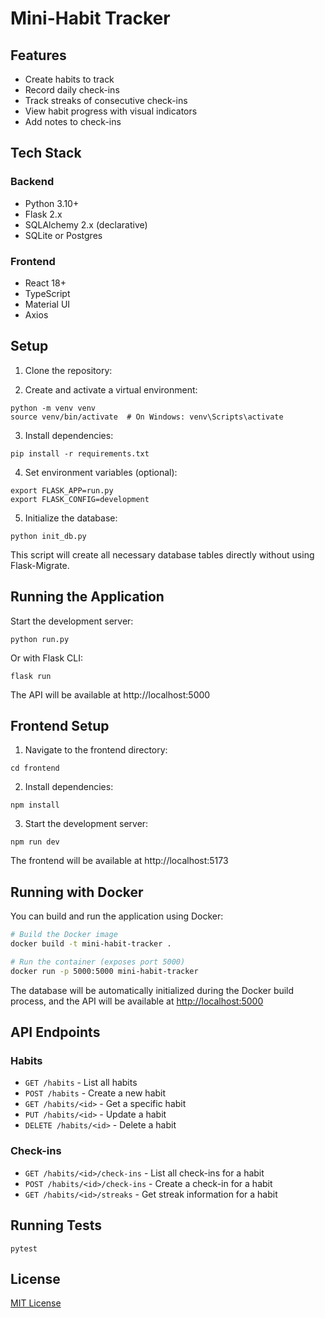 # Mini-Habit Tracker

## Features

- Create habits to track
- Record daily check-ins
- Track streaks of consecutive check-ins
- View habit progress with visual indicators
- Add notes to check-ins

## Tech Stack

### Backend
- Python 3.10+
- Flask 2.x
- SQLAlchemy 2.x (declarative)
- SQLite or Postgres

### Frontend
- React 18+
- TypeScript
- Material UI
- Axios

## Setup

1. Clone the repository:

2. Create and activate a virtual environment:
```
python -m venv venv
source venv/bin/activate  # On Windows: venv\Scripts\activate
```

3. Install dependencies:
```
pip install -r requirements.txt
```

4. Set environment variables (optional):
```
export FLASK_APP=run.py
export FLASK_CONFIG=development
```

5. Initialize the database:
```
python init_db.py
```
This script will create all necessary database tables directly without using Flask-Migrate.

## Running the Application

Start the development server:
```
python run.py
```

Or with Flask CLI:
```
flask run
```

The API will be available at http://localhost:5000

## Frontend Setup

1. Navigate to the frontend directory:
```
cd frontend
```

2. Install dependencies:
```
npm install
```

3. Start the development server:
```
npm run dev
```

The frontend will be available at http://localhost:5173
## Running with Docker

You can build and run the application using Docker:

```sh
# Build the Docker image
docker build -t mini-habit-tracker .

# Run the container (exposes port 5000)
docker run -p 5000:5000 mini-habit-tracker
```

The database will be automatically initialized during the Docker build process, and the API will be available at [http://localhost:5000](http://localhost:5000)

## API Endpoints

### Habits

- `GET /habits` - List all habits
- `POST /habits` - Create a new habit
- `GET /habits/<id>` - Get a specific habit
- `PUT /habits/<id>` - Update a habit
- `DELETE /habits/<id>` - Delete a habit

### Check-ins

- `GET /habits/<id>/check-ins` - List all check-ins for a habit
- `POST /habits/<id>/check-ins` - Create a check-in for a habit
- `GET /habits/<id>/streaks` - Get streak information for a habit

## Running Tests

```
pytest
```

## License

[MIT License](LICENSE)